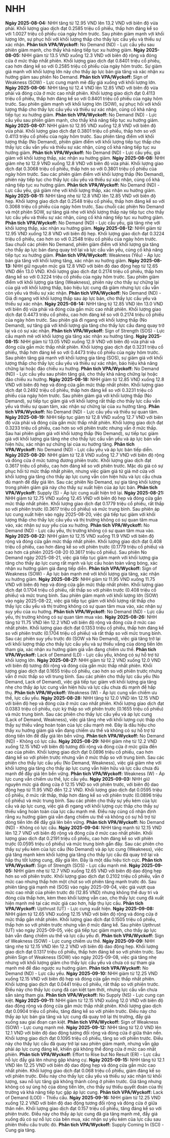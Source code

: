 # NHH

**Ngày 2025-08-04:** NHH tăng từ 12.95 VND lên 13.2 VND với biên độ vừa phải. Khối lượng giao dịch đạt 0.2585 triệu cổ phiếu, thấp hơn đáng kể so với 1.0027 triệu cổ phiếu của ngày hôm trước. Sau phiên giảm mạnh với khối lượng lớn, sự phục hồi với khối lượng thấp cho thấy lực cầu yếu và thiếu sự xác nhận. **Phân tích VPA/Wyckoff:** No Demand (ND) - Lực cầu yếu sau phiên giảm mạnh, cho thấy khả năng tiếp tục xu hướng giảm.
**Ngày 2025-08-05:** NHH giảm từ 13.5 VND xuống 12.3 VND với biên độ rộng và đóng cửa ở mức thấp nhất phiên. Khối lượng giao dịch đạt 0.8401 triệu cổ phiếu, cao hơn đáng kể so với 0.2585 triệu cổ phiếu của ngày hôm trước. Sự giảm giá mạnh với khối lượng lớn này cho thấy áp lực bán gia tăng và xác nhận xu hướng giảm sau phiên No Demand. **Phân tích VPA/Wyckoff:** Sign of Weakness (SOW) - Lực cung mạnh mẽ đẩy giá xuống với khối lượng lớn.
**Ngày 2025-08-06:** NHH tăng từ 12.4 VND lên 12.85 VND với biên độ vừa phải và đóng cửa ở mức cao nhất phiên. Khối lượng giao dịch đạt 0.4113 triệu cổ phiếu, thấp hơn đáng kể so với 0.8401 triệu cổ phiếu của ngày hôm trước. Sau phiên giảm mạnh với khối lượng lớn (SOW), sự phục hồi với khối lượng thấp cho thấy lực cầu yếu và thiếu sự xác nhận, củng cố khả năng tiếp tục xu hướng giảm. **Phân tích VPA/Wyckoff:** No Demand (ND) - Lực cầu yếu sau phiên giảm mạnh, cho thấy khả năng tiếp tục xu hướng giảm.
**Ngày 2025-08-07:** NHH giảm từ 12.95 VND xuống 12.8 VND với biên độ vừa phải. Khối lượng giao dịch đạt 0.3801 triệu cổ phiếu, thấp hơn so với 0.4113 triệu cổ phiếu của ngày hôm trước. Sau phiên tăng điểm với khối lượng thấp (No Demand), phiên giảm điểm với khối lượng tiếp tục thấp cho thấy lực cầu vẫn yếu và thiếu sự xác nhận, củng cố khả năng tiếp tục xu hướng giảm. **Phân tích VPA/Wyckoff:** No Demand (ND) - Lực cầu yếu, giá giảm với khối lượng thấp, xác nhận xu hướng giảm.
**Ngày 2025-08-08:** NHH giảm nhẹ từ 12.9 VND xuống 12.8 VND với biên độ vừa phải. Khối lượng giao dịch đạt 0.3068 triệu cổ phiếu, thấp hơn so với 0.3801 triệu cổ phiếu của ngày hôm trước. Sau các phiên giảm điểm với khối lượng thấp (No Demand), phiên này tiếp tục cho thấy lực cầu yếu và thiếu sự xác nhận, củng cố khả năng tiếp tục xu hướng giảm. **Phân tích VPA/Wyckoff:** No Demand (ND) - Lực cầu yếu, giá giảm nhẹ với khối lượng thấp, xác nhận xu hướng giảm.
**Ngày 2025-08-11:** NHH tăng nhẹ từ 12.8 VND lên 12.85 VND với biên độ hẹp. Khối lượng giao dịch đạt 0.2548 triệu cổ phiếu, thấp hơn đáng kể so với 0.3068 triệu cổ phiếu của ngày hôm trước. Sau chuỗi các phiên No Demand và một phiên SOW, sự tăng giá nhẹ với khối lượng thấp này tiếp tục cho thấy lực cầu yếu và thiếu sự xác nhận, củng cố khả năng tiếp tục xu hướng giảm. **Phân tích VPA/Wyckoff:** No Demand (ND) - Lực cầu yếu, giá tăng nhẹ với khối lượng thấp, xác nhận xu hướng giảm.
**Ngày 2025-08-12:** NHH giảm từ 12.95 VND xuống 12.8 VND với biên độ hẹp. Khối lượng giao dịch đạt 0.3224 triệu cổ phiếu, cao hơn so với 0.2548 triệu cổ phiếu của ngày hôm trước. Sau chuỗi các phiên No Demand, phiên giảm điểm với khối lượng gia tăng cho thấy áp lực bán đang quay trở lại và lực cầu vẫn yếu, củng cố khả năng tiếp tục xu hướng giảm. **Phân tích VPA/Wyckoff:** Weakness (Yếu) - Áp lực bán gia tăng với khối lượng tăng, xác nhận xu hướng giảm.
**Ngày 2025-08-13:** NHH giữ nguyên mức giá 12.8 VND với biên độ dao động hẹp từ 12.65 VND đến 13.0 VND. Khối lượng giao dịch đạt 0.2174 triệu cổ phiếu, thấp hơn đáng kể so với 0.3224 triệu cổ phiếu của ngày hôm trước. Sau phiên giảm điểm với khối lượng gia tăng (Weakness), phiên này cho thấy sự chững lại của giá với khối lượng thấp, báo hiệu lực cung đã giảm nhưng lực cầu vẫn còn yếu và thiếu sự xác nhận. **Phân tích VPA/Wyckoff:** No Demand (ND) - Giá đi ngang với khối lượng thấp sau áp lực bán, cho thấy lực cầu yếu và thiếu sự xác nhận.
**Ngày 2025-08-14:** NHH tăng từ 12.85 VND lên 13.0 VND với biên độ vừa phải và đóng cửa gần mức cao nhất phiên. Khối lượng giao dịch đạt 0.4473 triệu cổ phiếu, cao hơn đáng kể so với 0.2174 triệu cổ phiếu của ngày hôm trước. Sau phiên giá đi ngang với khối lượng thấp (No Demand), sự tăng giá với khối lượng gia tăng cho thấy lực cầu đang quay trở lại và có sự xác nhận. **Phân tích VPA/Wyckoff:** Sign of Strength (SOS) - Lực cầu mạnh mẽ với khối lượng gia tăng xác nhận xu hướng tăng.
**Ngày 2025-08-15:** NHH giảm từ 13.05 VND xuống 12.9 VND với biên độ vừa phải và đóng cửa gần mức thấp nhất phiên. Khối lượng giao dịch đạt 0.3231 triệu cổ phiếu, thấp hơn đáng kể so với 0.4473 triệu cổ phiếu của ngày hôm trước. Sau phiên tăng giá mạnh với khối lượng gia tăng (SOS), sự giảm giá với khối lượng thấp cho thấy lực cầu yếu và thiếu sự xác nhận, báo hiệu khả năng chững lại hoặc đảo chiều xu hướng. **Phân tích VPA/Wyckoff:** No Demand (ND) - Lực cầu yếu sau phiên tăng giá, cho thấy khả năng chững lại hoặc đảo chiều xu hướng.
**Ngày 2025-08-18:** NHH giảm từ 12.85 VND xuống 12.8 VND với biên độ hẹp và đóng cửa gần mức thấp nhất phiên. Khối lượng giao dịch đạt 0.2492 triệu cổ phiếu, thấp hơn đáng kể so với 0.3231 triệu cổ phiếu của ngày hôm trước. Sau phiên giảm giá với khối lượng thấp (No Demand), sự tiếp tục giảm giá với khối lượng rất thấp cho thấy lực cầu vẫn yếu và thiếu sự quan tâm, xác nhận sự chững lại của xu hướng tăng. **Phân tích VPA/Wyckoff:** No Demand (ND) - Lực cầu yếu và thiếu sự quan tâm.
**Ngày 2025-08-19:** NHH tiếp tục giảm từ 12.8 VND xuống 12.7 VND với biên độ vừa phải và đóng cửa gần mức thấp nhất phiên. Khối lượng giao dịch đạt 0.3233 triệu cổ phiếu, cao hơn so với phiên trước nhưng vẫn ở mức thấp. Sau hai phiên giảm giá với khối lượng thấp (No Demand), sự tiếp tục giảm giá với khối lượng gia tăng nhẹ cho thấy lực cầu vẫn yếu và áp lực bán vẫn hiện hữu, xác nhận sự chững lại của xu hướng tăng. **Phân tích VPA/Wyckoff:** No Demand (ND) - Lực cầu yếu và áp lực bán tiếp diễn.
**Ngày 2025-08-20:** NHH giảm từ 12.8 VND xuống 12.7 VND với biên độ rộng và đóng cửa ở mức tương đương phiên trước. Khối lượng giao dịch đạt 0.3617 triệu cổ phiếu, cao hơn đáng kể so với phiên trước. Mặc dù giá có sự phục hồi từ mức thấp nhất phiên, nhưng việc giảm giá từ giá mở cửa với khối lượng gia tăng cho thấy áp lực cung vẫn còn hiện hữu và lực cầu chưa đủ mạnh để đẩy giá lên. Sau các phiên No Demand, sự gia tăng khối lượng trong phiên giảm giá này cho thấy sự xuất hiện của áp lực bán. **Phân tích VPA/Wyckoff:** Supply (S) - Áp lực cung xuất hiện trở lại.
**Ngày 2025-08-21:** NHH giảm từ 12.75 VND xuống 12.45 VND với biên độ hẹp và đóng cửa gần mức thấp nhất phiên. Khối lượng giao dịch đạt 0.1779 triệu cổ phiếu, rất thấp so với phiên trước (0.3617 triệu cổ phiếu) và mức trung bình. Sau phiên áp lực cung xuất hiện vào ngày 2025-08-20, việc giá tiếp tục giảm với khối lượng thấp cho thấy lực cầu yếu và thị trường không có sự quan tâm mua vào, xác nhận sự suy yếu của xu hướng. **Phân tích VPA/Wyckoff:** No Demand (ND) - Lực cầu yếu, thị trường không có sự quan tâm mua vào.
**Ngày 2025-08-22:** NHH giảm từ 12.15 VND xuống 11.9 VND với biên độ rộng và đóng cửa gần mức thấp nhất phiên. Khối lượng giao dịch đạt 0.408 triệu cổ phiếu, cao hơn đáng kể so với phiên trước (0.1779 triệu cổ phiếu) và cao hơn cả phiên 2025-08-20 (0.3617 triệu cổ phiếu). Sau phiên No Demand ngày 2025-08-21, việc giá tiếp tục giảm mạnh với khối lượng gia tăng cho thấy áp lực cung rất mạnh và lực cầu hoàn toàn vắng bóng, xác nhận xu hướng giảm giá đang tiếp diễn. **Phân tích VPA/Wyckoff:** Sign of Weakness (SOW) - Áp lực bán mạnh mẽ với khối lượng gia tăng, xác nhận xu hướng giảm.
**Ngày 2025-08-25:** NHH giảm từ 11.95 VND xuống 11.75 VND với biên độ hẹp và đóng cửa gần mức thấp nhất phiên. Khối lượng giao dịch đạt 0.1704 triệu cổ phiếu, rất thấp so với phiên trước (0.408 triệu cổ phiếu) và mức trung bình. Sau phiên giảm mạnh với khối lượng lớn (SOW) vào ngày 2025-08-22, việc giá tiếp tục giảm với khối lượng rất thấp cho thấy lực cầu yếu và thị trường không có sự quan tâm mua vào, xác nhận sự suy yếu của xu hướng. **Phân tích VPA/Wyckoff:** No Demand (ND) - Lực cầu yếu, thị trường không có sự quan tâm mua vào.
**Ngày 2025-08-26:** NHH tăng từ 11.75 VND lên 12.2 VND với biên độ rộng và đóng cửa ở mức cao nhất phiên. Khối lượng giao dịch đạt 0.1353 triệu cổ phiếu, thấp hơn đáng kể so với phiên trước (0.1704 triệu cổ phiếu) và rất thấp so với mức trung bình. Sau các phiên suy yếu trước đó (SOW và No Demand), việc giá tăng trở lại với khối lượng thấp cho thấy lực cầu yếu và sự thiếu vắng của dòng tiền lớn tham gia, xác nhận xu hướng giảm giá vẫn đang chiếm ưu thế. **Phân tích VPA/Wyckoff:** Lack of Demand (LD) - Lực cầu yếu, không có sự hỗ trợ từ khối lượng lớn.
**Ngày 2025-08-27:** NHH giảm từ 12.2 VND xuống 12.0 VND với biên độ tương đối rộng và đóng cửa gần mức thấp nhất phiên. Khối lượng giao dịch đạt 0.1655 triệu cổ phiếu, cao hơn so với phiên trước nhưng vẫn ở mức thấp so với trung bình. Sau các phiên cho thấy lực cầu yếu (No Demand, Lack of Demand), việc giá tiếp tục giảm với khối lượng gia tăng nhẹ cho thấy áp lực cung vẫn hiện hữu và lực cầu chưa đủ mạnh để hấp thụ. **Phân tích VPA/Wyckoff:** Weakness (W) - Áp lực cung vẫn chiếm ưu thế, lực cầu yếu.
**Ngày 2025-08-28:** NHH tăng từ 12.0 VND lên 12.15 VND với biên độ hẹp và đóng cửa ở mức cao nhất phiên. Khối lượng giao dịch đạt 0.0383 triệu cổ phiếu, cực kỳ thấp so với phiên trước (0.1655 triệu cổ phiếu) và mức trung bình. Sau các phiên cho thấy lực cầu yếu và áp lực cung (Lack of Demand, Weakness), việc giá tăng nhẹ với khối lượng cực thấp cho thấy sự thiếu vắng hoàn toàn của lực cầu mạnh mẽ. Đây là dấu hiệu cho thấy xu hướng giảm giá vẫn đang chiếm ưu thế và không có sự hỗ trợ từ dòng tiền lớn để đẩy giá lên bền vững. **Phân tích VPA/Wyckoff:** No Demand (ND) - Không có lực cầu.
**Ngày 2025-08-29:** NHH giảm nhẹ từ 12.2 VND xuống 12.15 VND với biên độ tương đối rộng và đóng cửa ở mức giữa đến cao của phiên. Khối lượng giao dịch đạt 0.0896 triệu cổ phiếu, cao hơn đáng kể so với phiên trước nhưng vẫn ở mức thấp so với trung bình. Sau các phiên cho thấy lực cầu yếu (No Demand, Weakness), việc giá giảm nhẹ với khối lượng gia tăng cho thấy áp lực cung vẫn hiện hữu và lực cầu chưa đủ mạnh để đẩy giá lên bền vững. **Phân tích VPA/Wyckoff:** Weakness (W) - Áp lực cung vẫn chiếm ưu thế, lực cầu yếu.
**Ngày 2025-09-03:** NHH giữ nguyên mức giá đóng cửa ở 12.15 VND so với phiên trước, với biên độ dao động hẹp từ 11.95 VND đến 12.2 VND. Khối lượng giao dịch đạt 0.0595 triệu cổ phiếu, ở mức rất thấp, thấp hơn đáng kể so với phiên trước (0.0896 triệu cổ phiếu) và mức trung bình. Sau các phiên cho thấy sự yếu kém của lực cầu và áp lực cung, việc giá đi ngang với khối lượng cực thấp cho thấy sự thiếu vắng hoàn toàn của lực cầu mạnh mẽ. Điều này củng cố nhận định rằng xu hướng giảm giá vẫn đang chiếm ưu thế và không có sự hỗ trợ từ dòng tiền lớn để đẩy giá lên bền vững. **Phân tích VPA/Wyckoff:** No Demand (ND) - Không có lực cầu.
**Ngày 2025-09-04:** NHH tăng mạnh từ 12.15 VND lên 12.7 VND với biên độ rộng và đóng cửa ở mức cao nhất phiên. Khối lượng giao dịch đạt 0.2191 triệu cổ phiếu, cao hơn đáng kể so với phiên trước (0.0595 triệu cổ phiếu) và mức trung bình gần đây. Sau các phiên cho thấy sự yếu kém của lực cầu (No Demand) và áp lực cung (Weakness), việc giá tăng mạnh kèm khối lượng gia tăng cho thấy lực cầu đã quay trở lại và hấp thụ tốt lượng cung, đẩy giá lên. Đây là một dấu hiệu tích cực. **Phân tích VPA/Wyckoff:** Sign of Strength (SOS) - Lực cầu mạnh mẽ.
**Ngày 2025-09-05:** NHH giảm nhẹ từ 12.7 VND xuống 12.65 VND với biên độ dao động hẹp hơn so với phiên trước. Khối lượng giao dịch đạt 0.2102 triệu cổ phiếu, vẫn ở mức cao nhưng thấp hơn một chút so với phiên tăng mạnh trước đó. Sau phiên tăng giá mạnh mẽ (SOS) vào ngày 2025-09-04, việc giá vượt qua mức cao nhất của phiên trước đó (12.85 VND) nhưng không thể duy trì và đóng cửa thấp hơn, kèm theo khối lượng vẫn cao, cho thấy lực cung đã xuất hiện mạnh mẽ tại các mức giá cao hơn, hấp thụ lực cầu. **Phân tích VPA/Wyckoff:** Upthrust (UT) - Lực cung xuất hiện.
**Ngày 2025-09-08:** NHH giảm từ 12.65 VND xuống 12.15 VND với biên độ rộng và đóng cửa ở mức thấp gần nhất phiên. Khối lượng giao dịch đạt 0.1505 triệu cổ phiếu, thấp hơn so với phiên trước nhưng vẫn ở mức đáng kể. Sau phiên Upthrust (UT) vào ngày 2025-09-05, việc giá tiếp tục giảm mạnh, cho thấy áp lực bán vẫn đang chiếm ưu thế và lực cầu yếu đi. **Phân tích VPA/Wyckoff:** Sign of Weakness (SOW) - Lực cung chiếm ưu thế.
**Ngày 2025-09-09:** NHH tăng nhẹ từ 12.15 VND lên 12.2 VND với biên độ dao động hẹp. Khối lượng giao dịch đạt 0.1317 triệu cổ phiếu, thấp hơn đáng kể so với phiên trước. Sau phiên Sign of Weakness (SOW) vào ngày 2025-09-08, việc giá tăng nhẹ nhưng với khối lượng giảm cho thấy lực cầu yếu và chưa có sự tham gia mạnh mẽ để đảo ngược xu hướng giảm. **Phân tích VPA/Wyckoff:** No Demand (ND) - Lực cầu yếu.
**Ngày 2025-09-10:** NHH giảm từ 12.25 VND xuống 12.15 VND với biên độ hẹp và đóng cửa gần mức thấp nhất phiên. Khối lượng giao dịch đạt 0.0441 triệu cổ phiếu, rất thấp so với phiên trước. Điều này cho thấy lực cung đã cạn kiệt tạm thời, nhưng lực cầu vẫn chưa sẵn sàng tham gia. **Phân tích VPA/Wyckoff:** No Supply (NS) - Lực cung cạn kiệt.
**Ngày 2025-09-11:** NHH giảm từ 12.15 VND xuống 12.0 VND với biên độ dao động rộng và đóng cửa gần mức thấp nhất phiên. Khối lượng giao dịch đạt 0.0904 triệu cổ phiếu, tăng đáng kể so với phiên trước. Điều này cho thấy áp lực bán gia tăng và lực cung đã quay trở lại thị trường, đẩy giá xuống sau giai đoạn cạn kiệt. **Phân tích VPA/Wyckoff:** Sign of Weakness (SOW) - Lực cung mạnh mẽ.
**Ngày 2025-09-12:** NHH tăng từ 12.0 VND lên 12.1 VND với biên độ dao động tương đối rộng và đóng cửa ở giữa thân nến. Khối lượng giao dịch đạt 0.1095 triệu cổ phiếu, tăng so với phiên trước. Điều này cho thấy lực cầu đã quay trở lại sau phiên giảm mạnh, nhưng vẫn gặp phải áp lực cung đáng kể, khiến giá không thể đóng cửa ở mức cao nhất phiên. **Phân tích VPA/Wyckoff:** Effort to Rise but No Result (ER) - Lực cầu nỗ lực đẩy giá lên nhưng gặp kháng cự.
**Ngày 2025-09-15:** NHH tăng từ 12.1 VND lên 12.25 VND với biên độ dao động hẹp và đóng cửa gần mức cao nhất phiên. Khối lượng giao dịch đạt 0.068 triệu cổ phiếu, giảm đáng kể so với phiên trước. Điều này cho thấy lực cầu yếu và thiếu sự xác nhận từ khối lượng, sau nỗ lực tăng giá không thành công ở phiên trước. Giá tăng nhưng không có sự ủng hộ của dòng tiền lớn, cho thấy sự thiếu quyết đoán của thị trường và khả năng tiếp tục gặp áp lực cung. **Phân tích VPA/Wyckoff:** Lack of Demand (LOD) - Thiếu cầu.
**Ngày 2025-09-16:** NHH giảm từ 12.25 VND xuống 12.2 VND với biên độ dao động tương đối rộng và đóng cửa ở giữa thân nến. Khối lượng giao dịch đạt 0.157 triệu cổ phiếu, tăng đáng kể so với phiên trước. Điều này cho thấy áp lực cung đã gia tăng mạnh mẽ, đẩy giá xuống dù có sự nỗ lực của bên mua, xác nhận sự yếu kém của lực cầu sau phiên thiếu cầu trước đó. **Phân tích VPA/Wyckoff:** Supply Coming In (SCI) - Cung gia tăng.
